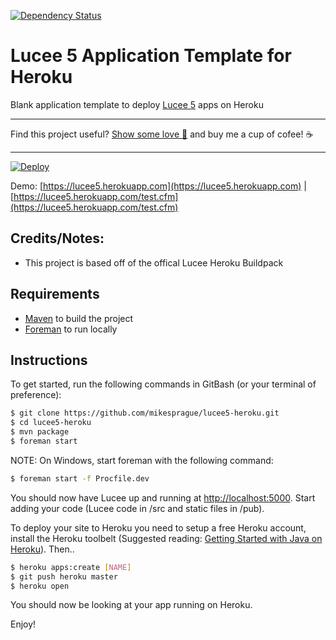[![Dependency Status](https://www.versioneye.com/user/projects/57673e8c276f0f0052974a19/badge.svg?style=flat)](https://www.versioneye.com/user/projects/57673e8c276f0f0052974a19)

# Lucee 5 Application Template for Heroku

Blank application template to deploy [Lucee 5](http://lucee.org) apps on Heroku

---

Find this project useful? [Show some love :revolving_hearts:](https://www.creatorlove.com/mikesprague/lucee-5-heroku-buildpack) and buy me a cup of cofee! :coffee:

---

[![Deploy](https://www.herokucdn.com/deploy/button.png)](https://heroku.com/deploy)

Demo: [https://lucee5.herokuapp.com](https://lucee5.herokuapp.com) | [https://lucee5.herokuapp.com/test.cfm](https://lucee5.herokuapp.com/test.cfm)

## Credits/Notes:

- This project is based off of the offical Lucee Heroku Buildpack

## Requirements

- [Maven](http://maven.apache.org/) to build the project
- [Foreman](https://github.com/ddollar/foreman) to run locally

## Instructions

To get started, run the following commands in GitBash (or your terminal of preference):

```bash
$ git clone https://github.com/mikesprague/lucee5-heroku.git
$ cd lucee5-heroku
$ mvn package
$ foreman start
```

NOTE: On Windows, start foreman with the following command:

```bash
$ foreman start -f Procfile.dev
```

You should now have Lucee up and running at <http://localhost:5000>. Start adding your code (Lucee code in /src and static files in /pub).

To deploy your site to Heroku you need to setup a free Heroku account, install the Heroku toolbelt (Suggested reading: [Getting Started with Java on Heroku](https://devcenter.heroku.com/articles/getting-started-with-java)). Then..

```bash
$ heroku apps:create [NAME]
$ git push heroku master
$ heroku open
```

You should now be looking at your app running on Heroku.

Enjoy!
